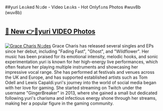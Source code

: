 ##yuri Le𝚊ked N𝚞de - Video Le𝚊ks - Hot Onlyf𝚊ns Photos #wuv8b (wuv8b)

# <h2><a href="https://mediaupload.pro?title=yuri&ref=9FEB">🔗 New 👉🔴yuri VIDEO Photos</a></h2>

[![Grace Charis N𝚞des](https://i.imgur.com/rIISA9y.gif)](https://mediaupload.pro?title=yuri&ref=9FEB)
Grace Charis has released several singles and EPs since her debut, including "Fading Fast", "Ghost", and "Wildflower". Her music has been praised for its emotional intensity, melodic hooks, and sonic experimentation.yuri is known for her high-energy live performances, which often feature her playing multiple instruments and showcasing her impressive vocal range. She has performed at festivals and venues across the UK and Europe, and has supported established artists such as Tom Odell and Lewis Capaldi.yuri's journey into the world of social media began with her love for gaming. She started streaming on Twitch under the username "GingerBreaker" in 2013, where she gained a small but dedicated following.yuri's charisma and infectious energy shone through her streams, making her a popular figure in the gaming community.